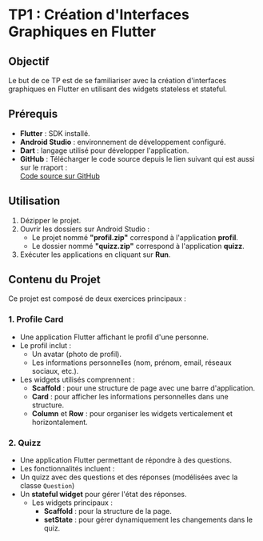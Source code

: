 # TP1 : Création d'Interfaces Graphiques en Flutter

## Objectif
Le but de ce TP est de se familiariser avec la création d'interfaces graphiques en Flutter en utilisant des widgets stateless et stateful.



## Prérequis
- **Flutter** : SDK installé.
- **Android Studio** : environnement de développement configuré.
- **Dart** : langage utilisé pour développer l'application.
- **GitHub** : Télécharger le code source depuis le lien suivant qui est aussi sur le rraport :  
  [Code source sur GitHub](https://github.com/texao/Flutter_tp1)  
  

## Utilisation
1. Dézipper le projet.
2. Ouvrir les dossiers sur Android Studio :
   - Le projet nommé **"profil.zip"** correspond à l'application **profil**.
   - Le dossier nommé **"quizz.zip"** correspond à l'application **quizz**.
3. Exécuter les applications en cliquant sur **Run**.



## Contenu du Projet
Ce projet est composé de deux exercices principaux :

### 1. Profile Card
- Une application Flutter affichant le profil d'une personne.
- Le profil inclut :
  - Un avatar (photo de profil).
  - Les informations personnelles (nom, prénom, email, réseaux sociaux, etc.).
- Les widgets utilisés comprennent :
    - **Scaffold** : pour une structure de page avec une barre d'application.
    - **Card** : pour afficher les informations personnelles dans une structure.
    - **Column** et **Row** : pour organiser les widgets verticalement et horizontalement.


### 2. Quizz
- Une application Flutter permettant de répondre à des questions.
- Les fonctionnalités incluent :
- Un quizz avec des questions et des réponses (modélisées avec la classe `Question`)
- Un **stateful widget** pour gérer l'état des réponses.
  - Les widgets principaux :
    - **Scaffold** : pour la structure de la page.
    - **setState** : pour gérer dynamiquement les changements dans le quiz.
